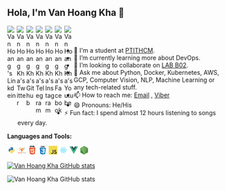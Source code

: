 
## Hola, I'm Van Hoang Kha 👋

<a href="https://www.linkedin.com/in/van-hoang-kha">
  <img align="left" alt="Van Hoang 's Linkdein" width="22px" src="https://cdn.jsdelivr.net/npm/simple-icons@v3/icons/linkedin.svg" />
</a>
<a href="https://twitter.com/AlphaGo_14">
  <img align="left" alt="Van Hoang Kha's Twitter" width="22px" src="https://cdn.jsdelivr.net/npm/simple-icons@v3/icons/twitter.svg" />
</a>
<a href="https://github.com/Van-Hoang-Kha">
  <img align="left" alt="Van Hoang Kha's Github" width="22px" src="https://cdn.jsdelivr.net/npm/simple-icons@v3/icons/github.svg" />
</a>
<a href="">
  <img align="left" alt="Van Hoang Kha's Telegram" width="22px" src="https://cdn.jsdelivr.net/npm/simple-icons@v3/icons/telegram.svg" />
</a>
<a href="https://www.instagram.com/hoangggkhaaa">
  <img align="left" alt="Van Hoang Kha's Instagram" width="22px" src="https://cdn.jsdelivr.net/npm/simple-icons@v3/icons/instagram.svg" />
</a>
<a href="https://www.facebook.com/profile.php?id=100040398945093">
  <img align="left" alt="Van Hoang Kha's Facebook" width="22px" src="https://cdn.jsdelivr.net/npm/simple-icons@v3/icons/facebook.svg" />
</a>
<a href="">
  <img align="left" alt="Van Hoang Kha's Youtube" width="22px" src="https://cdn.jsdelivr.net/npm/simple-icons@v3/icons/youtube.svg" />
</a>

<br/>
<br/>


- 🔭 I'm a student at [PTITHCM](https://ptithcm.edu.vn).
- 🌱 I’m currently learning more about DevOps.
- 👯 I’m looking to collaborate on [LAB B02]().
- 💬 Ask me about Python, Docker, Kubernetes, AWS, GCP, Computer Vision, NLP, Machine Learning or any tech-related stuff.
- 📫 How to reach me: [Email](khab9thd@gmail.com) , [Viber](0378970137)
- 😄 Pronouns: He/His
- ⚡ Fun fact: I spend almost 12 hours listening to songs every day.


**Languages and Tools:**  

<code><img height="20" src="https://raw.githubusercontent.com/github/explore/80688e429a7d4ef2fca1e82350fe8e3517d3494d/topics/python/python.png"></code>
<code><img height="20" src="https://raw.githubusercontent.com/github/explore/80688e429a7d4ef2fca1e82350fe8e3517d3494d/topics/tensorflow/tensorflow.png"></code>
<code><img height="20" src="https://raw.githubusercontent.com/github/explore/80688e429a7d4ef2fca1e82350fe8e3517d3494d/topics/html/html.png"></code>
<code><img height="20" src="https://raw.githubusercontent.com/github/explore/80688e429a7d4ef2fca1e82350fe8e3517d3494d/topics/css/css.png"></code>
<code><img height="20" src="https://raw.githubusercontent.com/github/explore/80688e429a7d4ef2fca1e82350fe8e3517d3494d/topics/javascript/javascript.png"></code>
<code><img height="20" src="https://raw.githubusercontent.com/github/explore/80688e429a7d4ef2fca1e82350fe8e3517d3494d/topics/react/react.png"></code>
<code><img height="20" src="https://raw.githubusercontent.com/github/explore/80688e429a7d4ef2fca1e82350fe8e3517d3494d/topics/vue/vue.png"></code>
<code><img height="20" src="https://raw.githubusercontent.com/github/explore/80688e429a7d4ef2fca1e82350fe8e3517d3494d/topics/nodejs/nodejs.png"></code>    

[![Van Hoang Kha GitHub stats](https://github-readme-stats.vercel.app/api?username=Van-Hoang-Kha)](https://github.com/Van-Hoang-Kha/github-readme-stats)

![Van Hoang Kha GitHub stats](https://github-readme-stats.vercel.app/api?username=Van-Hoang-Kha&hide=contribs,prs)

